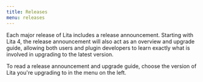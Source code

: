 ```yaml
---
title: Releases
menu: releases
---
```


Each major release of Lita includes a release announcement. Starting with Lita 4, the release announcement will also act as an overview and upgrade guide, allowing both users and plugin developers to learn exactly what is involved in upgrading to the latest version.

To read a release announcement and upgrade guide, choose the version of Lita you're upgrading to in the menu on the left.
